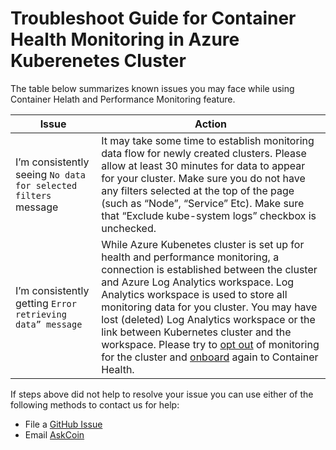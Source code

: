 # Troubleshoot Guide for Container Health Monitoring in Azure Kuberenetes Cluster 

The table below summarizes known issues you may face while using Container Helath and Performance Monitoring feature.

| Issue | Action |
| --- | --- |
| I’m consistently seeing `No data for selected filters` message| It may take some time to establish monitoring data flow for newly created clusters. Please allow at least 30 minutes for data to appear for your cluster. Make sure you do not have any filters selected at the top of the page (such as “Node”, “Service” Etc). Make sure that “Exclude kube-system logs” checkbox is unchecked. | 
| I’m consistently getting `Error retrieving data” message` | While Azure Kubenetes cluster is set up for health and performance monitoring, a connection is established between the cluster and Azure Log Analytics workspace. Log Analytics workspace is used to store all monitoring data for you cluster. You may have lost (deleted) Log Analytics workspace or the link between Kubernetes cluster and the workspace. Please try to [opt out](https://docs.microsoft.com/en-us/azure/monitoring/monitoring-container-health#how-to-stop-monitoring-with-container-health) of monitoring for the cluster and [onboard](https://docs.microsoft.com/en-us/azure/monitoring/monitoring-container-health#enable-container-health-monitoring-for-a-new-cluster) again to Container Health. |


If steps above did not help to resolve your issue you can use either of the following methods to contact us for help:
*	File a [GitHub Issue](https://github.com/Microsoft/OMS-docker/issues)
*	Email [AskCoin](mailto:askcoin@microsoft.com)
